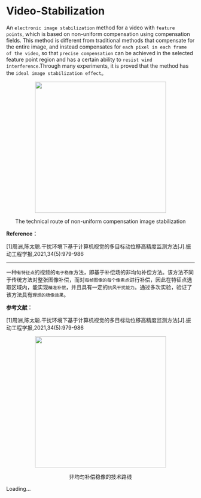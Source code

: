 # Video-Stabilization
An ``electronic image stabilization`` method for a video with ``feature points``, which is based on non-uniform compensation using compensation fields. This method is different from traditional methods that compensate for the entire image, and instead compensates for ``each pixel in each frame of the video``, so that ``precise compensation`` can be achieved in the selected feature point region and has a certain ability to ``resist wind interference``.Through many experiments, it is proved that the method has the ``ideal image stabilization effect``。

<div align=center><img src=https://github.com/CodeJohnny/Video-Stabilization/assets/97861483/0756de2a-6d4c-4927-bf8f-04d9ba82010cwidth="200" height="350" /></div>

<p align="center">  
The technical route of non-uniform compensation image stabilization
</p> 

**Reference：**

[1]周洲,陈太聪.干扰环境下基于计算机视觉的多目标动位移高精度监测方法[J].振动工程学报,2021,34(5):979-986

***
一种``有特征点``的视频的``电子稳像``方法，即基于补偿场的非均匀补偿方法。该方法不同于传统方法对整张图像补偿，而对``每帧图像的每个像素点``进行补偿，因此在特征点选取区域内，能实现``精准补偿``，并且具有一定的``抗风干扰能力``。通过多次实验，验证了该方法具有``理想的稳像效果``。

**参考文献：**

[1]周洲,陈太聪.干扰环境下基于计算机视觉的多目标动位移高精度监测方法[J].振动工程学报,2021,34(5):979-986


<div align=center><img src=https://github.com/CodeJohnny/Video-Stabilization/assets/97861483/0756de2a-6d4c-4927-bf8f-04d9ba82010cwidth="200" height="350" /></div>

<p align="center">  
非均匀补偿稳像的技术路线
</p> 

Loading…
